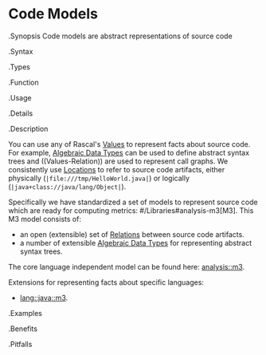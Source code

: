 # Code Models

.Synopsis
Code models are abstract representations of source code

.Syntax

.Types

.Function
       
.Usage

.Details

.Description

You can use any of Rascal's [Values]((Rascal:Expressions-Values)) to represent facts about source code. 
For example, [Algebraic Data Types]((Rascal:Declarations-AlgebraicDataType)) can be used to define 
abstract syntax trees and ((Values-Relation)) are used to represent call graphs. 
We consistently use [Locations]((Rascal:Values-Location)) to refer to source code artifacts, 
either physically (`|file:///tmp/HelloWorld.java|`) or logically (`|java+class://java/lang/Object|`).

Specifically we have standardized a set of models to represent source code which are ready 
for computing metrics: #/Libraries#analysis-m3[M3]. This M3 model consists of: 

*  an open (extensible) set of [Relations]((Rascal:Values-Relation)) between source code artifacts.
*  a number of extensible [Algebraic Data Types]((Rascal:Declarations-AlgebraicDataType))
  for representing abstract syntax trees. 


The core language independent model can be found here: [analysis::m3]((Library:analysis-m3)).

Extensions for representing facts about specific languages:

*  [lang::java::m3]((Library:java-m3)).

.Examples

.Benefits

.Pitfalls

